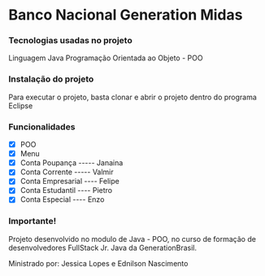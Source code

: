 # Banco Nacional Generation Midas

### Tecnologias usadas no projeto

Linguagem Java
Programação Orientada ao Objeto - POO

### Instalação do projeto

Para executar o projeto, basta clonar e abrir o projeto dentro do programa Eclipse

### Funcionalidades

- [x] POO
- [x] Menu
- [x] Conta Poupança  -----   Janaina
- [x] Conta Corrente  -----   Valmir
- [x] Conta Empresarial ----   Felipe
- [x] Conta Estudantil ----   Pietro
- [x] Conta Especial   ----   Enzo

### Importante!

Projeto desenvolvido no modulo de Java - POO, no curso de formação de desenvolvedores FullStack Jr. Java da GenerationBrasil.

Ministrado por: Jessica Lopes e Ednilson Nascimento 



